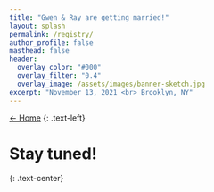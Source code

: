 ```yaml
---
title: "Gwen & Ray are getting married!"
layout: splash
permalink: /registry/
author_profile: false
masthead: false
header:
  overlay_color: "#000"
  overlay_filter: "0.4"
  overlay_image: /assets/images/banner-sketch.jpg
excerpt: "November 13, 2021 <br> Brooklyn, NY"
---
```


 [<- Home](../index.html)
{: .text-left}

# Stay tuned!
{: .text-center}
